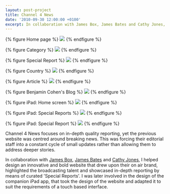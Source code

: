 ```yaml
---
layout: post-project
title: Channel 4 News
date: '2010-09-30 12:00:00 +0100'
excerpt: In collaboration with James Box, James Bates and Cathy Jones, I helped design an innovative and bold website, reflecting the programmes branding and Channel 4's public remit.
---
```

{% figure Home page %}
![](/assets/images/portfolio/channel4_news/0.jpg)
{% endfigure %}

{% figure Category %}
![](/assets/images/portfolio/channel4_news/1.jpg)
{% endfigure %}

{% figure Special Report %}
![](/assets/images/portfolio/channel4_news/2.jpg)
{% endfigure %}

{% figure Country %}
![](/assets/images/portfolio/channel4_news/3.jpg)
{% endfigure %}

{% figure Article %}
![](/assets/images/portfolio/channel4_news/4.jpg)
{% endfigure %}

{% figure Benjamin Cohen's Blog %}
![](/assets/images/portfolio/channel4_news/5.jpg)
{% endfigure %}

{% figure iPad: Home screen %}
![](/assets/images/portfolio/channel4_news/6.jpg)
{% endfigure %}

{% figure iPad: Special Reports %}
![](/assets/images/portfolio/channel4_news/7.jpg)
{% endfigure %}

{% figure iPad: Special Report %}
![](/assets/images/portfolio/channel4_news/8.jpg)
{% endfigure %}

Channel 4 News focuses on in-depth quality reporting, yet the previous website was centred around breaking news. This was forcing their editorial staff into a constant cycle of small updates rather than allowing them to address deeper stories.

In collaboration with [James Box][1], [James Bates][2] and [Cathy Jones][3], I helped design an innovative and bold website that drew upon their on air brand, highlighted the broadcasting talent and showcased in-depth reporting by means of curated 'Special Reports'. I was later involved in the design of the companion iPad app, that took the design of the website and adapted it to suit the requirements of a touch based interface.

[1]: http://clearleft.com/is/james-box/
[2]: http://clearleft.com/is/james-bates/
[3]: http://www.electricelephant.com/